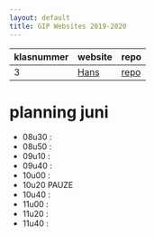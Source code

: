 ```yaml
---
layout: default
title: GIP Websites 2019-2020
---
```


| klasnummer | website | repo |
|---|---|---|
| 3 | [Hans](https://michield-immalle.github.io/GIP_Website//) | [repo](https://github.com/michield-immalle/GIP_Website) |


# planning juni

- 08u30 : 
- 08u50 : 
- 09u10 : 
- 09u40 : 
- 10u00 : 
- 10u20 PAUZE
- 10u40 : 
- 11u00 : 
- 11u20 : 
- 11u40 : 
